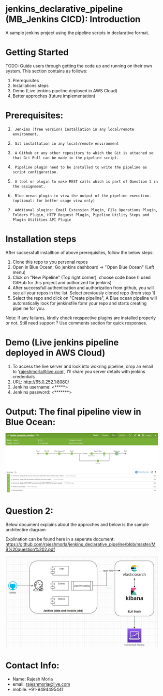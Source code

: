 # jenkins_declarative_pipeline (MB_Jenkins CICD): Introduction
A sample jenkins project using the pipeline scripts in declarative format.

# Getting Started
TODO: Guide users through getting the code up and running on their own system. This section contains as follows:
1.	Prerequisites
2.	Installations steps
3.	Demo (Live jenkins pipeline deployed in AWS Cloud)
4.	Better approches (future implementation)

# Prerequisites:

1.      Jenkins (free version) installation in any local/remote environment.

2.      Git installation in any local/remote environment

3.      A Github or any other repository to which the Git is attached so that Git Pull can be made in the pipeline script.

4.      Pipeline plugin need to be installed to write the pipeline as script configuration.

5.      A tool or plugin to make REST calls which is part of Question 1 in the assignment.

6.      Blue ocean plugin to view the output of the pipeline execution. (optional: for better usage view only)

7.      Addtional plugins: Email Extension Plugin, File Operations Plugin, Folders Plugin, HTTP Request Plugin, Pipeline Utility Steps and Plugin Utilities API Plugin


# Installation steps
After successfull installtion of above prerequisites, follow the below steps:
1. Clone this repo to you personal repos
2. Open in Blue Ocean: Go jenkins dashboard -> "Open Blue Ocean" (Left menu)
3. Click on "New Pipeline" (Top right corner), choose code base (I used GitHub for this project and authorized for jenkins)
4. After successfull authentication and authorization from github, you will see all your repos in the list. Select previously cloned repo (from step 1)
5. Select the repo and click on "Create pipeline", A Blue ocean pipeline will automatically look for jenkinsfile fomr your repo and starts creating pipeline for you.

Note: If any failures, kindly check reqspective plugins are installed properly or not. Still need support ? Use comments section for quick responses.

# Demo (Live jenkins pipeline deployed in AWS Cloud)
1. To access the live server and look into wokring pipeline, drop an email to 'rajeshmorla@live.com', I'll share you server details with jenkins credentials
2. URL: http://65.0.252.1:8080/
3. Jenkins username: <*****>
4. Jenkins password: <*******>


# Output: The final pipeline view in Blue Ocean:

![alt text](https://github.com/rajeshmorla/jenkins_declarative_pipeline/blob/master/img/blu_ocean_view.JPG)

# Question 2: 
Below document explains about the approches and below is the sample architectire diagram:

Explination can be found here in a seperate document: https://github.com/rajeshmorla/jenkins_declarative_pipeline/blob/master/MB%20question%202.pdf

![alt text](https://github.com/rajeshmorla/jenkins_declarative_pipeline/blob/master/img/sample_architecture.JPG)



# Contact Info:
- Name: Rajesh Morla
- email: rajeshmorla@live.com
- mobile: +91-9494495441

